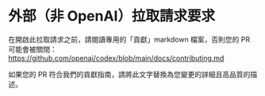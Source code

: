 # 外部（非 OpenAI）拉取請求要求

在開啟此拉取請求之前，請閱讀專用的「貢獻」markdown 檔案，否則您的 PR 可能會被關閉：
https://github.com/openai/codex/blob/main/docs/contributing.md

如果您的 PR 符合我們的貢獻指南，請將此文字替換為您變更的詳細且高品質的描述。
